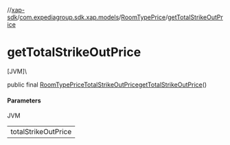 //[xap-sdk](../../../index.md)/[com.expediagroup.sdk.xap.models](../index.md)/[RoomTypePrice](index.md)/[getTotalStrikeOutPrice](get-total-strike-out-price.md)

# getTotalStrikeOutPrice

[JVM]\

public final [RoomTypePriceTotalStrikeOutPrice](../-room-type-price-total-strike-out-price/index.md)[getTotalStrikeOutPrice](get-total-strike-out-price.md)()

#### Parameters

JVM

| |
|---|
| totalStrikeOutPrice |
